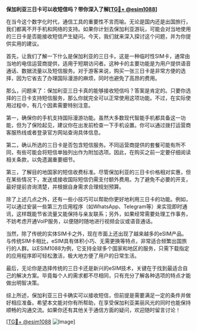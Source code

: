 **保加利亚三日卡可以收短信吗？带你深入了解[[TG💪+ @esim1088](https://t.me/s/esim1088)]**

在当今这个数字化时代，通信工具的重要性不言而喻。无论是国内还是出国旅行，我们都离不开手机和网络的支持。如果你计划去保加利亚游玩，可能会对当地使用的三日卡是否能接收短信产生疑问。今天，我们就来深入探讨这个问题，并为你提供实用的建议。

首先，让我们了解一下什么是保加利亚的三日卡。这是一种临时性SIM卡，通常由当地的电信运营商提供，适用于短期访问者。这种卡的主要功能是为用户提供语音通话、数据流量以及短信服务。对于游客来说，购买一张三日卡是非常方便的选择，因为它省去了办理国际漫游的麻烦，同时也避免了高昂的费用。

那么，问题来了：保加利亚三日卡真的能够接收短信吗？答案是肯定的。只要你选择的三日卡支持短信服务，那么你就完全可以正常使用这项功能。不过，在实际使用过程中，有几个因素需要特别注意。

第一，确保你的手机支持国际漫游功能。虽然大多数现代智能手机都具备这一功能，但为了保险起见，建议你在出发前检查一下手机设置。你可以通过拨打运营商客服热线或者登录官方网站查询具体信息。

第二，确认所选的三日卡是否包含短信服务。不同运营商提供的套餐可能有所不同，有些可能会将短信单独列出作为附加选项。因此，在购买之前一定要仔细阅读相关条款，以免遗漏重要细节。

第三，了解目的地国家的短信收费标准。尽管保加利亚的三日卡价格相对实惠，但在某些情况下，发送或接收国际短信仍需支付额外费用。为了避免不必要的开支，最好提前咨询清楚，并根据自身需求合理规划预算。

除了上述几点之外，还有一些小技巧可以帮助你更好地利用三日卡的功能。例如，可以通过安装一些第三方应用程序（如WhatsApp、Telegram等）来实现即时通讯，这样既能节省流量又能保持与亲友联系；另外，如果经常需要处理工作事务，不妨考虑开通VoIP服务，以便随时随地进行视频会议或语音通话。

当然，除了传统的实体SIM卡之外，现在市面上还出现了越来越多的eSIM产品。与传统SIM卡相比，eSIM具有体积小巧、无需更换等特点，非常适合频繁出国旅行的人群。以ESIM1088为例，它支持全球多个国家和地区的服务，只需下载指定的应用程序即可轻松激活，极大地方便了用户的日常生活。

最后，无论你是选择传统的三日卡还是新兴的eSIM技术，关键在于找到最适合自己的解决方案。毕竟每个人的需求都不尽相同，只有充分了解各种选项的特点才能做出明智决策。

综上所述，保加利亚三日卡确实可以接收短信，但前提是需要满足一定的条件并做好相应准备。希望本文能对你有所帮助，在享受保加利亚美丽风光的同时也能保持顺畅的沟通交流。如果你还有其他关于通信方面的疑问，欢迎随时留言讨论！

[[TG💪+ @esim1088](https://t.me/s/esim1088) ![Image](https://i.postimg.cc/4NQfJmqS/Snipaste-2025-05-13-00-14-12.png)]